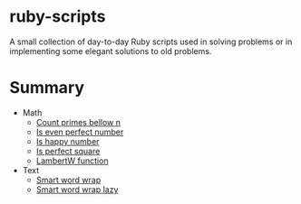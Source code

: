 # ruby-scripts

A small collection of day-to-day Ruby scripts used in solving problems or in implementing some elegant solutions to old problems.

# Summary

* Math
    * [Count primes bellow n](./Math/count_primes_bellow_n.rb)
    * [Is even perfect number](./Math/is_even_perfect_number.rb)
    * [Is happy number](./Math/is_happy_number.rb)
    * [Is perfect square](./Math/is_perfect_square.rb)
    * [LambertW function](./Math/LambertW_function.rb)
* Text
    * [Smart word wrap](./Text/smart_word_wrap.rb)
    * [Smart word wrap lazy](./Text/smart_word_wrap_lazy.rb)
